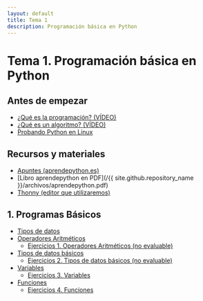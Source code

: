 ```yaml
---
layout: default
title: Tema 1
description: Programación básica en Python
---
```


# Tema 1. Programación básica en Python

## Antes de empezar

- [¿Qué es la programación? (VÍDEO)](https://youtu.be/7vbi-OCFZEY)
- [¿Qué es un algoritmo? (VÍDEO)](https://youtu.be/U3CGMyjzlvM)
- [Probando Python en Linux](./probando-python-linux)

## Recursos y materiales

- [Apuntes (aprendepython.es)](https://aprendepython.es/)
- [Libro aprendepython en PDF](/{{ site.github.repository_name }}/archivos/aprendepython.pdf)
- [Thonny (editor que utilizaremos)](https://thonny.org/)

## 1. Programas Básicos

- [Tipos de datos](https://aprendepython.es/core/datatypes/data/)
- [Operadores Aritméticos](./1-operadores-aritmeticos/apuntes)
    - [Ejercicios 1. Operadores Aritméticos (no evaluable)](./1-operadores-aritmeticos/ejercicios)
- [Tipos de datos básicos](./2-tipos-de-datos-basicos/apuntes.md)
    - [Ejercicios 2. Tipos de datos básicos (no evaluable)](./2-tipos-de-datos-basicos/ejercicios.md)
- [Variables](./3-variables/apuntes.md)
    - [Ejercicios 3. Variables](./3-variables/3-Ejercicios_de_Variables.pdf)
- [Funciones](./4-funciones/apuntes.md)
    - [Ejercicios 4. Funciones](./4-funciones/ejercicios.md)

<!--
    - [Ejercicios 3. Variables (no evaluable)](./3-variables/3-Ejercicios_de_Variables.pdf)
-->
